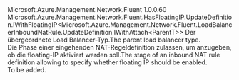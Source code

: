 <Type Name="IWithFloatingIP&lt;ParentT&gt;" FullName="Microsoft.Azure.Management.Network.Fluent.LoadBalancerInboundNatRule.UpdateDefinition.IWithFloatingIP&lt;ParentT&gt;">
  <TypeSignature Language="C#" Value="public interface IWithFloatingIP&lt;ParentT&gt; : Microsoft.Azure.Management.Network.Fluent.HasFloatingIP.UpdateDefinition.IWithFloatingIP&lt;Microsoft.Azure.Management.Network.Fluent.LoadBalancerInboundNatRule.UpdateDefinition.IWithAttach&lt;ParentT&gt;&gt;" />
  <TypeSignature Language="ILAsm" Value=".class public interface auto ansi abstract IWithFloatingIP`1&lt;ParentT&gt; implements class Microsoft.Azure.Management.Network.Fluent.HasFloatingIP.UpdateDefinition.IWithFloatingIP`1&lt;class Microsoft.Azure.Management.Network.Fluent.LoadBalancerInboundNatRule.UpdateDefinition.IWithAttach`1&lt;!ParentT&gt;&gt;" />
  <TypeSignature Language="DocId" Value="T:Microsoft.Azure.Management.Network.Fluent.LoadBalancerInboundNatRule.UpdateDefinition.IWithFloatingIP`1" />
  <TypeSignature Language="VB.NET" Value="Public Interface IWithFloatingIP(Of ParentT)&#xA;Implements IWithFloatingIP(Of IWithAttach(Of ParentT))" />
  <TypeSignature Language="F#" Value="type IWithFloatingIP&lt;'ParentT&gt; = interface&#xA;    interface IWithFloatingIP&lt;IWithAttach&lt;'ParentT&gt;&gt;" />
  <AssemblyInfo>
    <AssemblyName>Microsoft.Azure.Management.Network.Fluent</AssemblyName>
    <AssemblyVersion>1.0.0.60</AssemblyVersion>
  </AssemblyInfo>
  <TypeParameters>
    <TypeParameter Name="ParentT" />
  </TypeParameters>
  <Interfaces>
    <Interface>
      <InterfaceName>Microsoft.Azure.Management.Network.Fluent.HasFloatingIP.UpdateDefinition.IWithFloatingIP&lt;Microsoft.Azure.Management.Network.Fluent.LoadBalancerInboundNatRule.UpdateDefinition.IWithAttach&lt;ParentT&gt;&gt;</InterfaceName>
    </Interface>
  </Interfaces>
  <Docs>
    <typeparam name="ParentT"><span data-ttu-id="424bc-101">Der übergeordnete Load Balancer-Typ.</span><span class="sxs-lookup"><span data-stu-id="424bc-101">The parent load balancer type.</span></span></typeparam>
    <summary>
            <span data-ttu-id="424bc-102">Die Phase einer eingehenden NAT-Regeldefinition zulassen, um anzugeben, ob die floating-IP aktiviert werden soll.</span><span class="sxs-lookup"><span data-stu-id="424bc-102">The stage of an inbound NAT rule definition allowing to specify whether floating IP should be enabled.</span></span>
            </summary>
    <remarks>To be added.</remarks>
  </Docs>
  <Members />
</Type>